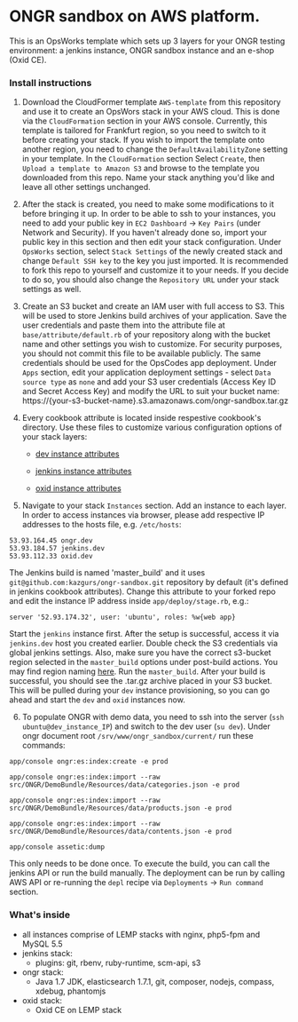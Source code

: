 # ONGR sandbox on AWS platform.

This is an OpsWorks template which sets up 3 layers for your ONGR testing environment: a jenkins instance, ONGR sandbox instance and an e-shop (Oxid CE). 

### Install instructions

1. Download the CloudFormer template `AWS-template` from this repository and use it to create an OpsWors stack in your AWS cloud. This is done via the `CloudFormation` section in your AWS console. Currently, this template is tailored for Frankfurt region, so you need to switch to it before creating your stack. If you wish to import the template onto another region, you need to change the `DefaultAvailabilityZone` setting in your template. In the `CloudFormation` section Select `Create`, then `Upload a template to Amazon S3` and browse to the template you downloaded from this repo. Name your stack anything you'd like and leave all other settings unchanged. 

2. After the stack is created, you need to make some modifications to it before bringing it up. In order to be able to ssh to your instances, you need to add your public key in `EC2 Dashboard` -> `Key Pairs` (under Network and Security). If you haven't already done so, import your public key in this section and then edit your stack configuration. Under `OpsWorks` section, select `Stack Settings` of the newly created stack and change `Default SSH key` to the key you just imported. It is recommended to fork this repo to yourself and customize it to your needs. If you decide to do so, you should also change the `Repository URL` under your stack settings as well. 

3. Create an S3 bucket and create an IAM user with full access to S3. This will be used to store Jenkins build archives of your application. Save the user credentials and paste them into the attribute file at `base/attribute/default.rb` of your repository along with the bucket name and other settings you wish to customize. For security purposes, you should not commit this file to be available publicly. The same credentials should be used for the OpsCodes app deployment. Under `Apps` section, edit your application deployment settings - select `Data source type` as `none` and add your S3 user credentials (Access Key ID and Secret Access Key) and modify the URL to suit your bucket name: https://{your-s3-bucket-name}.s3.amazonaws.com/ongr-sandbox.tar.gz

4. Every cookbook attribute is located inside respestive cookbook's directory. Use these files to customize various configuration options of your stack layers:

   * [dev instance attributes](dev/attributes/default.rb)

   * [jenkins instance attributes](myjenkins/attributes/default.rb)

   * [oxid instance attributes](oxideshop/attributes/default.rb)
5. Navigate to your stack `Instances` section. Add an instance to each layer. 
  In order to access instances via browser, please add respective IP addresses to the hosts file, e.g. `/etc/hosts`:

  ```
  53.93.164.45 ongr.dev
  53.93.184.57 jenkins.dev
  53.93.112.33 oxid.dev
  ```
  The Jenkins build is named 'master_build' and it uses `git@github.com:kazgurs/ongr-sandbox.git` repository by default (it's defined in jenkins cookbook attributes). Change this attribute to your forked repo and edit the instance IP address inside `app/deploy/stage.rb`, e.g.:
  
  `server '52.93.174.32', user: 'ubuntu', roles: %w{web app}`
  
  Start the `jenkins` instance first. After the setup is successful, access it via `jenkins.dev` host you created earlier. Double check the S3 credentials via global jenkins settings. Also, make sure you have the correct s3-bucket region selected in the `master_build` options under post-build actions. You may find region naming [here](http://docs.aws.amazon.com/general/latest/gr/rande.html#s3_region). Run the `master_build`. After your build is successful, you should see the .tar.gz archive placed in your S3 bucket. This will be pulled during your `dev` instance provisioning, so you can go ahead and start the `dev` and `oxid` instances now.

6. To populate ONGR with demo data, you need to ssh into the server (`ssh ubuntu@dev_instance_IP`) and switch to the dev user (`su dev`). Under ongr document root `/srv/www/ongr_sandbox/current/` run these commands:

  ```
  app/console ongr:es:index:create -e prod
  
  app/console ongr:es:index:import --raw src/ONGR/DemoBundle/Resources/data/categories.json -e prod

  app/console ongr:es:index:import --raw src/ONGR/DemoBundle/Resources/data/products.json -e prod

  app/console ongr:es:index:import --raw src/ONGR/DemoBundle/Resources/data/contents.json -e prod
  
  app/console assetic:dump
  ```
  This only needs to be done once. To execute the build, you can call the jenkins API or run the build manually. The deployment can be run by calling AWS API or re-running the `depl` recipe via `Deployments` -> `Run command` section. 
### What's inside

* all instances comprise of LEMP stacks with nginx, php5-fpm and MySQL 5.5
* jenkins stack:
    * plugins: git, rbenv, ruby-runtime, scm-api, s3
* ongr stack:
    * Java 1.7 JDK, elasticsearch 1.7.1, git, composer, nodejs, compass, xdebug, phantomjs
* oxid stack:
    * Oxid CE on LEMP stack
